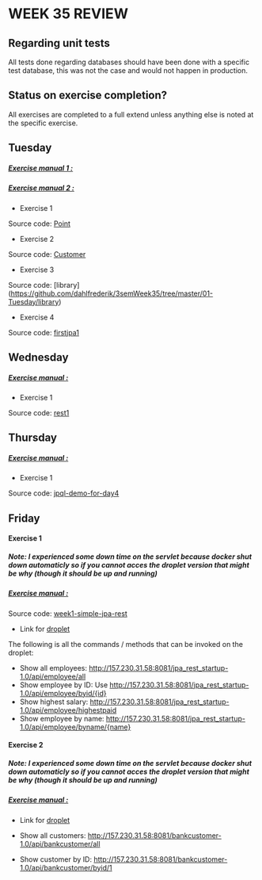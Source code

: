 # WEEK 35 REVIEW  

## Regarding unit tests
All tests done regarding databases should have been done with a specific test database, this was not the case and would not happen in production. 

## Status on exercise completion? 
All exercises are completed to a full extend unless anything else is noted at the specific exercise. 

## Tuesday 
##### [Exercise manual 1 :](https://docs.google.com/document/d/1Uib8GtBXmQZJ9x5tqXXHt1UYkkRPo9zKwugWa87bzUI/edit)
##### [Exercise manual 2 : ](https://docs.google.com/document/d/131iZ7z3XKBjAGcB8qUqX9y0B2FxsoYu0zjRy6KxObPg/edit)

* Exercise 1 

Source code:	[Point](https://github.com/dahlfrederik/3semWeek35/tree/master/01-Tuesday/point)

* Exercise 2 

Source code:	[Customer](https://github.com/dahlfrederik/3semWeek35/tree/master/01-Tuesday/customer)
	
* Exercise 3

Source code:	[library] (https://github.com/dahlfrederik/3semWeek35/tree/master/01-Tuesday/library)
	
* Exercise 4 

Source code:	[firstjpa1](https://github.com/dahlfrederik/3semWeek35/tree/master/01-Tuesday/firstjpa)	

## Wednesday
##### [Exercise manual :](https://docs.google.com/document/d/1gdtrSIb_RiEE3qv5hPwrzBrNaowHA-MPFXR8LP9CKJk/edit)

* Exercise 1

Source code:	[rest1](https://github.com/dahlfrederik/3semWeek35/tree/master/02-Wednesday/rest1)
	
## Thursday
##### [Exercise manual : ](https://docs.google.com/document/d/1c4uti7oLiipp1Sdny9Rwc1aOStfn9aasmWhhhzuTQS8/edit)

* Exercise 1

Source code:	[jpql-demo-for-day4](https://github.com/dahlfrederik/3semWeek35/tree/master/03-Thursday/jpql-demo-for-day4-2)


## Friday 

#### Exercise 1
##### Note: I experienced some down time on the servlet because docker shut down automaticly so if you cannot acces the droplet version that might be why (though it should be up and running) 
##### [Exercise manual : ](https://docs.google.com/document/d/1c4uti7oLiipp1Sdny9Rwc1aOStfn9aasmWhhhzuTQS8/edit)



Source code: [week1-simple-jpa-rest](https://github.com/dahlfrederik/3semWeek35/tree/master/03-Thursday/week1-simple-jpa-rest-2)
	
* Link for [droplet](http://157.230.31.58:8081/jpa_rest_startup-1.0/api/employee/all) 

The following is all the commands / methods that can be invoked on the droplet:

* Show all employees: http://157.230.31.58:8081/jpa_rest_startup-1.0/api/employee/all
* Show employee by ID:  Use http://157.230.31.58:8081/jpa_rest_startup-1.0/api/employee/byid/{id}
* Show highest salary: http://157.230.31.58:8081/jpa_rest_startup-1.0/api/employee/highestpaid
* Show employee by name: http://157.230.31.58:8081/jpa_rest_startup-1.0/api/employee/byname/{name}

#### Exercise 2
##### Note: I experienced some down time on the servlet because docker shut down automaticly so if you cannot acces the droplet version that might be why (though it should be up and running) 


##### [Exercise manual : ](https://docs.google.com/document/d/1HdHiORGNyteRpn7MoOixowxL10LQuUHt9XxAKtL9r0o/edit)

* Link for [droplet](http://157.230.31.58:8081/bankcustomer-1.0/api/bankcustomer/all)

* Show all customers: http://157.230.31.58:8081/bankcustomer-1.0/api/bankcustomer/all
* Show customer by ID: http://157.230.31.58:8081/bankcustomer-1.0/api/bankcustomer/byid/1 



